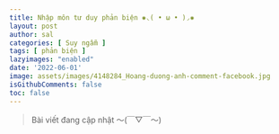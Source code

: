 ```yaml
---
title: Nhập môn tư duy phản biện ✺◟( • ω • )◞✺
layout: post
author: sal
categories: [ Suy ngẫm ]
tags: [ phản biện ]
lazyimages: "enabled"
date: '2022-06-01'
image: assets/images/4148284_Hoang-duong-anh-comment-facebook.jpg
isGithubComments: false
toc: false
---
```


> Bài viết đang cập nhật  〜(￣▽￣〜)

